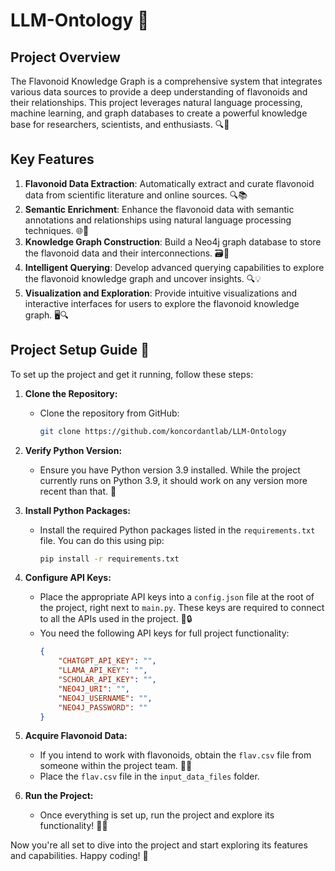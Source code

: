 # LLM-Ontology 🍃

## Project Overview

The Flavonoid Knowledge Graph is a comprehensive system that integrates various data sources to provide a deep understanding of flavonoids and their relationships. This project leverages natural language processing, machine learning, and graph databases to create a powerful knowledge base for researchers, scientists, and enthusiasts. 🔍🧪

## Key Features

1. **Flavonoid Data Extraction**: Automatically extract and curate flavonoid data from scientific literature and online sources. 🔍📚
2. **Semantic Enrichment**: Enhance the flavonoid data with semantic annotations and relationships using natural language processing techniques. 🌐🤖
3. **Knowledge Graph Construction**: Build a Neo4j graph database to store the flavonoid data and their interconnections. 🗃️🔗
4. **Intelligent Querying**: Develop advanced querying capabilities to explore the flavonoid knowledge graph and uncover insights. 🔍💡
5. **Visualization and Exploration**: Provide intuitive visualizations and interactive interfaces for users to explore the flavonoid knowledge graph. 🖥️🔍

## Project Setup Guide 🚀

To set up the project and get it running, follow these steps:

1. **Clone the Repository:**
   - Clone the repository from GitHub:
     ```bash
     git clone https://github.com/koncordantlab/LLM-Ontology
     ```

2. **Verify Python Version:**
   - Ensure you have Python version 3.9 installed. While the project currently runs on Python 3.9, it should work on any version more recent than that. 🐍

3. **Install Python Packages:**
   - Install the required Python packages listed in the `requirements.txt` file. You can do this using pip:
     ```bash
     pip install -r requirements.txt
     ```

4. **Configure API Keys:**
   - Place the appropriate API keys into a `config.json` file at the root of the project, right next to `main.py`. These keys are required to connect to all the APIs used in the project. 🔑🔒
   - You need the following API keys for full project functionality:
     ```json
     {
         "CHATGPT_API_KEY": "",
         "LLAMA_API_KEY": "",
         "SCHOLAR_API_KEY": "",
         "NEO4J_URI": "",
         "NEO4J_USERNAME": "",
         "NEO4J_PASSWORD": ""
     }
     ```

5. **Acquire Flavonoid Data:**
   - If you intend to work with flavonoids, obtain the `flav.csv` file from someone within the project team. 📁💾
   - Place the `flav.csv` file in the `input_data_files` folder.

6. **Run the Project:**
   - Once everything is set up, run the project and explore its functionality! 🚀🌟

Now you're all set to dive into the project and start exploring its features and capabilities. Happy coding! 🎉
